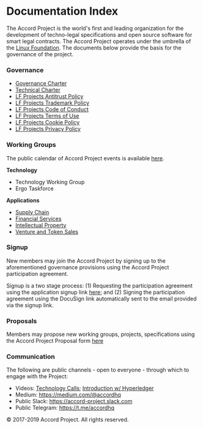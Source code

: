 # Documentation Index

The Accord Project is the world's first and leading organization for the development of techno-legal specifications and open source software for smart legal contracts. The Accord Project operates under the umbrella of the [Linux Foundation][linuxfound]. The documents below provide the basis for the governance of the project.

### Governance

* [Governance Charter](https://github.com/accordproject/docs/blob/master/Accord%20Project%20Governance%20Charter.pdf)
* [Technical Charter](https://github.com/accordproject/docs/blob/master/Accord%20Project%20Technical%20Charter.pdf)
* [LF Projects Antitrust Policy](https://lfprojects.org/policies/antitrust-policy/)
* [LF Projects Trademark Policy](https://lfprojects.org/policies/trademark-policy/)
* [LF Projects Code of Conduct](https://lfprojects.org/policies/code-of-conduct/)
* [LF Projects Terms of Use](https://lfprojects.org/policies/terms-of-use/)
* [LF Projects Cookie Policy](https://lfprojects.org/cookie-policy/)
* [LF Projects Privacy Policy](https://lfprojects.org/policies/privacy-policy/)

### Working Groups

The public calendar of Accord Project events is available [here](https://calendar.google.com/calendar/b/2?cid=YWNjb3JkcHJvamVjdC5vcmdfZ2t0aWpkcG5zdGFsdGF0cWN2NmJjdnI1NG9AZ3JvdXAuY2FsZW5kYXIuZ29vZ2xlLmNvbQ). 

**Technology**

* Technology Working Group
* Ergo Taskforce

**Applications**

* [Supply Chain](https://github.com/accordproject/working-groups/blob/master/Supply%20Chain%20Working%20Group%20Charter%20v2.pdf)
* [Financial Services](https://github.com/accordproject/working-groups/blob/master/Financial%20Services%20Working%20Group%20Charter.pdf)
* [Intellectual Property](https://github.com/accordproject/working-groups/blob/master/Intellectual%20Property%20Working%20Group%20Charter.pdf) 
* [Venture and Token Sales](https://github.com/accordproject/working-groups/blob/master/Venture%20and%20Token%20Sales%20Working%20Group%20Charter.pdf)

### Signup

New members may join the Accord Project by signing up to the aforementioned governance provisions using the Accord Project participation agreement. 

Signup is a two stage process: (1) Requesting the participation agreement using the application signup link [here](https://docs.google.com/forms/d/e/1FAIpQLScmPLO6vflTKFTRTJXiopCjGEvS5mMeH-ZlBnuStiQ3U4k19A/viewform); and (2) Signing the participation agreement using the DocuSign link automatically sent to the email provided via the signup link.  

### Proposals

Members may propose new working groups, projects, specifications using the Accord Project Proposal form [here](https://docs.google.com/forms/d/e/1FAIpQLScAmrZ3_BbFmUmKCh24K94O06uSe73WjsaSbUaQfK_m4z7wig/viewform)

### Communication

The following are public channels - open to everyone - through which to engage with the Project:

* Videos: [Technology Calls](https://vimeo.com/accordproject); [Introduction w/ Hyperledger](https://www.youtube.com/watch?v=2xb5bMH4-rU)
* Medium: https://medium.com/@accordhq 
* Public Slack: https://accord-project.slack.com   
* Public Telegram: https://t.me/accordhq

© 2017-2019 Accord Project. All rights reserved. 

[linuxfound]: https://www.linuxfoundation.org
